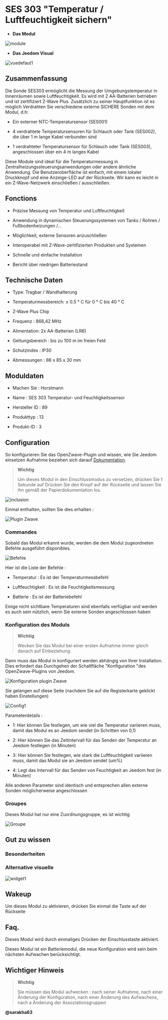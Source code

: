 SES 303 "Temperatur / Luftfeuchtigkeit sichern"
=====================================

-   **Das Modul**

![module](images/secure.ses303/module.jpg)

-   **Das Jeedom Visual**

![vuedefaut1](images/secure.ses303/vuedefaut1.jpg)

Zusammenfassung
------

Die Sonde SES303 ermöglicht die Messung der Umgebungstemperatur in Innenräumen
sowie Luftfeuchtigkeit. Es wird mit 2 AA-Batterien betrieben und ist zertifiziert
Z-Wave Plus. Zusätzlich zu seiner Hauptfunktion ist es möglich
Verdrahten Sie verschiedene externe SICHERE Sonden mit dem Modul, d.h:

-   Ein externer NTC-Temperatursensor (SES001)

-   4 verdrahtete Temperatursensoren für Schlauch oder Tank (SES002), die über 1 m lange Kabel verbunden sind

-   1 verdrahteter Temperatursensor für Schlauch oder Tank (SES003), angeschlossen über ein 4 m langes Kabel

Diese Module sind ideal für die Temperaturmessung in
Zentralheizungssteuerungsanwendungen oder andere
ähnliche Anwendung. Die Benutzeroberfläche ist einfach, mit einem
lokaler Druckknopf und eine Anzeige-LED auf der Rückseite. Wir
kann es leicht in ein Z-Wave-Netzwerk einschließen / ausschließen.

Fonctions
---------

-   Präzise Messung von Temperatur und Luftfeuchtigkeit

-   Anwendung in dynamischen Steuerungssystemen von Tanks / Rohren / Fußbodenheizungen /…

-   Möglichkeit, externe Sensoren anzuschließen

-   Interoperabel mit Z-Wave-zertifizierten Produkten und Systemen

-   Schnelle und einfache Installation

-   Bericht über niedrigen Batteriestand

Technische Daten
---------------------------

-   Type: Tragbar / Wandhalterung

-   Temperaturmessbereich: ± 0.5 ° C für 0 ° C bis 40 ° C

-   Z-Wave Plus Chip

-   Frequenz : 868,42 MHz

-   Alimentation: 2x AA-Batterien (LR6)

-   Geltungsbereich : bis zu 100 m im freien Feld

-   Schutzindex : IP30

-   Abmessungen : 86 x 85 x 30 mm

Moduldaten
-----------------

-   Machen Sie : Horstmann

-   Name : SES 303 Temperatur- und Feuchtigkeitssensor

-   Hersteller ID : 89

-   Produkttyp : 13

-   Produkt-ID : 3

Configuration
-------------

So konfigurieren Sie das OpenZwave-Plugin und wissen, wie Sie Jeedom einsetzen
Aufnahme beziehen sich darauf
[Dokumentation](https://doc.jeedom.com/de_DE/plugins/automation%20protocol/openzwave/).

> **Wichtig**
>
> Um dieses Modul in den Einschlussmodus zu versetzen, drücken Sie 1 Sekunde auf
> Drücken Sie den Knopf auf der Rückseite und lassen Sie ihn gemäß der Papierdokumentation los.

![inclusion](images/secure.ses303/inclusion.jpg)

Einmal enthalten, sollten Sie dies erhalten :

![Plugin Zwave](images/secure.ses303/information.jpg)

### Commandes

Sobald das Modul erkannt wurde, werden die dem Modul zugeordneten Befehle ausgeführt
disponibles.

![Befehle](images/secure.ses303/commandes.jpg)

Hier ist die Liste der Befehle :

-   Temperatur : Es ist der Temperaturmessbefehl

-   Luftfeuchtigkeit : Es ist die Feuchtigkeitsmessung

-   Batterie : Es ist der Batteriebefehl

Einige nicht sichtbare Temperaturen sind ebenfalls verfügbar und werden es auch sein
nützlich, wenn Sie externe Sonden angeschlossen haben

### Konfiguration des Moduls

> **Wichtig**
>
> Wecken Sie das Modul bei einer ersten Aufnahme immer gleich danach auf
> Einbeziehung.

Dann muss das Modul in konfiguriert werden
abhängig von Ihrer Installation. Dies erfordert das Durchgehen der Schaltfläche
"Konfiguration "des OpenZwave-Plugins von Jeedom.

![Konfiguration plugin Zwave](images/plugin/bouton_configuration.jpg)

Sie gelangen auf diese Seite (nachdem Sie auf die Registerkarte geklickt haben
Einstellungen)

![Config1](images/secure.ses303/config1.jpg)

Parameterdetails :

-   1: Hier können Sie festlegen, um wie viel die Temperatur variieren muss, damit das Modul es an Jeedom sendet (in Schritten von 0,1)

-   2: Hier können Sie das Zeitintervall für das Senden der Temperatur an Jeedom festlegen (in Minuten)

-   3: Hier können Sie festlegen, wie stark die Luftfeuchtigkeit variieren muss, damit das Modul sie an Jeedom sendet (um%)

-   4: Legt das Intervall für das Senden von Feuchtigkeit an Jeedom fest (in Minuten)

Alle anderen Parameter sind identisch und entsprechen allen
externe Sonden möglicherweise angeschlossen

### Groupes

Dieses Modul hat nur eine Zuordnungsgruppe, es ist wichtig

![Groupe](images/secure.ses303/groupe.jpg)

Gut zu wissen
------------

### Besonderheiten

### Alternative visuelle

![widget1](images/secure.ses303/widget1.jpg)

Wakeup
------

Um dieses Modul zu aktivieren, drücken Sie einmal die Taste auf der Rückseite

Faq.
------

Dieses Modul wird durch einmaliges Drücken der Einschlusstaste aktiviert.

Dieses Modul ist ein Batteriemodul, die neue Konfiguration wird sein
beim nächsten Aufwachen berücksichtigt.

Wichtiger Hinweis
---------------

> **Wichtig**
>
> Sie müssen das Modul aufwecken : nach seiner Aufnahme, nach einer Änderung
> der Konfiguration, nach einer Änderung des Aufwachens, nach a
> Änderung der Assoziationsgruppen

**@sarakha63**

